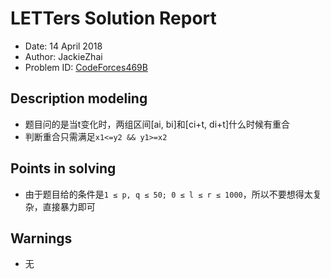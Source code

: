 # LETTers Solution Report

- Date: 14 April 2018
- Author: JackieZhai
- Problem ID: [CodeForces469B](http://codeforces.com/problemset/problem/469/B)

## Description modeling

- 题目问的是当t变化时，两组区间[ai, bi]和[ci+t, di+t]什么时候有重合
- 判断重合只需满足`x1<=y2 && y1>=x2`

## Points in solving

- 由于题目给的条件是`1 ≤ p, q ≤ 50; 0 ≤ l ≤ r ≤ 1000`，所以不要想得太复杂，直接暴力即可

## Warnings

- 无